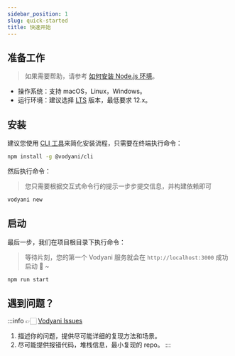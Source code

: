 ```yaml
---
sidebar_position: 1
slug: quick-started
title: 快速开始
---
```


## 准备工作

> 如果需要帮助，请参考 [如何安装 Node.js 环境](./q&a/how-install-node)。

- 操作系统：支持 macOS，Linux，Windows。
- 运行环境：建议选择 [LTS](https://nodejs.org/en/) 版本，最低要求 12.x。

## 安装

建议您使用 [CLI 工具](./other/cli)来简化安装流程，只需要在终端执行命令：

```bash
npm install -g @vodyani/cli
```

然后执行命令：

> 您只需要根据交互式命令行的提示一步步提交信息，并构建依赖即可

```bash
vodyani new
```

## 启动

最后一步，我们在项目根目录下执行命令：

> 等待片刻，您的第一个 Vodyani 服务就会在 `http://localhost:3000` 成功启动 🎉 ~

```bash
npm run start
```

## 遇到问题？

:::info 👉🏻 [Vodyani Issues](https://github.com/vodyani/vodyani/issues)
1. 描述你的问题，提供尽可能详细的复现方法和场景。
2. 尽可能提供报错代码，堆栈信息，最小复现的 repo。
:::